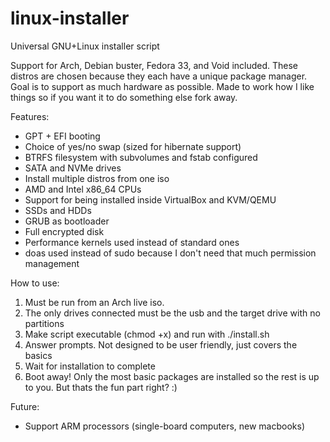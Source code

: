 # linux-installer
Universal GNU+Linux installer script

Support for Arch, Debian buster, Fedora 33, and Void included. These distros are chosen because they each have a unique package manager. Goal is to support as much hardware as possible. Made to work how I like things so if you want it to do something else fork away.

Features:
- GPT + EFI booting
- Choice of yes/no swap (sized for hibernate support)
- BTRFS filesystem with subvolumes and fstab configured
- SATA and NVMe drives
- Install multiple distros from one iso
- AMD and Intel x86_64 CPUs
- Support for being installed inside VirtualBox and KVM/QEMU
- SSDs and HDDs
- GRUB as bootloader
- Full encrypted disk
- Performance kernels used instead of standard ones
- doas used instead of sudo because I don't need that much permission management

How to use:
1. Must be run from an Arch live iso.
2. The only drives connected must be the usb and the target drive with no partitions
3. Make script executable (chmod +x) and run with ./install.sh
4. Answer prompts. Not designed to be user friendly, just covers the basics
5. Wait for installation to complete
6. Boot away! Only the most basic packages are installed so the rest is up to you. But thats the fun part right? :)

Future:
- Support ARM processors (single-board computers, new macbooks)
